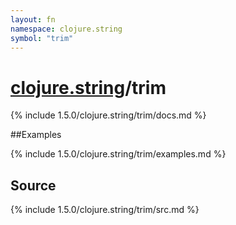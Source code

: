 ```yaml
---
layout: fn
namespace: clojure.string
symbol: "trim"
---
```


# [clojure.string](../)/trim

{% include 1.5.0/clojure.string/trim/docs.md %}

##Examples

{% include 1.5.0/clojure.string/trim/examples.md %}
## Source
{% include 1.5.0/clojure.string/trim/src.md %}

